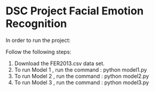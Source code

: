 # DSC Project Facial Emotion Recognition

In order to run the project:

Follow the following steps:

  1) Download the FER2013.csv data set.
  2) To run Model 1 , run the command :  python model1.py
  3) To run Model 2 , run the command :  python model2.py
  4) To run Model 3 , run the command :  python model3.py
 
